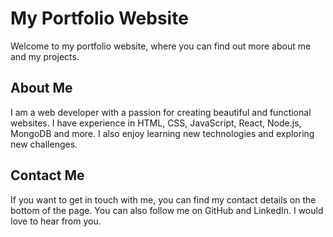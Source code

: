 
# My Portfolio Website

Welcome to my portfolio website, where you can find out more about me and my projects. 

## About Me

I am a web developer with a passion for creating beautiful and functional websites. I have experience in HTML, CSS, JavaScript, React, Node.js, MongoDB and more. I also enjoy learning new technologies and exploring new challenges.

## Contact Me

If you want to get in touch with me, you can find my contact details on the bottom of the page. You can also follow me on GitHub and LinkedIn. I would love to hear from you.